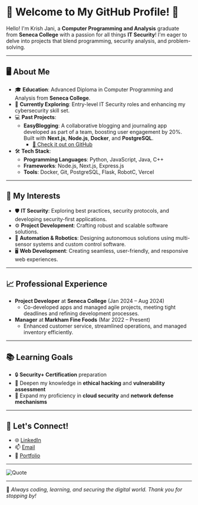 # 🌟 Welcome to My GitHub Profile! 🌟

Hello! I'm Krish Jani, a **Computer Programming and Analysis** graduate from **Seneca College** with a passion for all things **IT Security**! I'm eager to delve into projects that blend programming, security analysis, and problem-solving.

---

## 🖥️ About Me
- 🎓 **Education**: Advanced Diploma in Computer Programming and Analysis from **Seneca College**.
- 🌱 **Currently Exploring**: Entry-level IT Security roles and enhancing my cybersecurity skill set.
- 💻 **Past Projects**:
  - **EasyBlogging**: A collaborative blogging and journaling app developed as part of a team, boosting user engagement by 20%. Built with **Next.js**, **Node.js**, **Docker**, and **PostgreSQL**.
    - [🔗 Check it out on GitHub](https://github.com/PRJ-2024-Team01/prj666)
- 🛠️ **Tech Stack**: 
  - **Programming Languages**: Python, JavaScript, Java, C++
  - **Frameworks**: Node.js, Next.js, Express.js
  - **Tools**: Docker, Git, PostgreSQL, Flask, RobotC, Vercel

---

## 🔐 My Interests
- 🛡️ **IT Security**: Exploring best practices, security protocols, and developing security-first applications.
- ⚙️ **Project Development**: Crafting robust and scalable software solutions.
- 🤖 **Automation & Robotics**: Designing autonomous solutions using multi-sensor systems and custom control software.
- 🖥️ **Web Development**: Creating seamless, user-friendly, and responsive web experiences.

---

## 📈 Professional Experience
- **Project Developer** at **Seneca College** (Jan 2024 – Aug 2024)
  - Co-developed apps and managed agile projects, meeting tight deadlines and refining development processes.
- **Manager** at **Markham Fine Foods** (Mar 2022 – Present)
  - Enhanced customer service, streamlined operations, and managed inventory efficiently.

---

## 📚 Learning Goals
- 🔒 **Security+ Certification** preparation
- 🧠 Deepen my knowledge in **ethical hacking** and **vulnerability assessment**
- 🚀 Expand my proficiency in **cloud security** and **network defense mechanisms**

---

## 🤝 Let's Connect!
- 🌐 [LinkedIn](https://www.linkedin.com/in/krish1123/)
- 📫 [Email](mailto:youremail@example.com)
- 🔗 [Portfolio](https://jani333.github.io)

---

![Quote](https://quotes-github-readme.vercel.app/api?type=horizontal&theme=radical&quote=“The%20only%20way%20to%20achieve%20the%20impossible%20is%20to%20believe%20it%20is%20possible.”&author=Charles%20Kingsleigh)

---

🔧 *Always coding, learning, and securing the digital world. Thank you for stopping by!*
